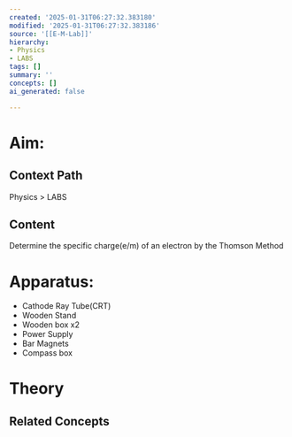 ```yaml
---
created: '2025-01-31T06:27:32.383180'
modified: '2025-01-31T06:27:32.383186'
source: '[[E-M-Lab]]'
hierarchy:
- Physics
- LABS
tags: []
summary: ''
concepts: []
ai_generated: false

---
```


# Aim:

## Context Path
Physics > LABS

## Content
Determine the specific charge(e/m) of an electron by the Thomson Method

# Apparatus:
- Cathode Ray Tube(CRT)
- Wooden Stand
- Wooden box x2
- Power Supply
- Bar Magnets
- Compass box

# Theory


## Related Concepts
